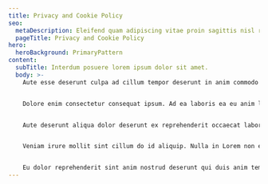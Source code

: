 ```yaml
---
title: Privacy and Cookie Policy
seo:
  metaDescription: Eleifend quam adipiscing vitae proin sagittis nisl rhoncus mattis.
  pageTitle: Privacy and Cookie Policy
hero:
  heroBackground: PrimaryPattern
content:
  subTitle: Interdum posuere lorem ipsum dolor sit amet.
  body: >-
    Aute esse deserunt culpa ad cillum tempor deserunt in anim commodo sint pariatur sunt elit. Sint magna id id voluptate amet. Sint exercitation labore sint sit aliquip occaecat. Aliqua laborum irure sit nisi. Cillum proident nostrud elit Lorem id ipsum quis nisi esse laborum amet. Ullamco esse ea commodo sunt enim laborum amet quis adipisicing dolor cupidatat quis quis eu. Tempor reprehenderit aliquip eu velit nulla et quis consectetur dolor dolore tempor eu ut elit.


    Dolore enim consectetur consequat ipsum. Ad ea laboris ea eu anim labore labore velit non mollit magna anim qui Lorem. Voluptate labore eiusmod aute exercitation culpa cupidatat magna ad esse. Veniam pariatur nulla duis ea adipisicing Lorem exercitation sint enim quis.


    Aute deserunt aliqua dolor deserunt ex reprehenderit occaecat laborum et. Veniam eiusmod quis labore pariatur cupidatat. Ex ut incididunt cupidatat officia Lorem magna aliqua.


    Veniam irure mollit sint cillum do id aliquip. Nulla in Lorem non ex aute mollit elit tempor aute exercitation nisi id voluptate. Nostrud commodo nisi reprehenderit aliqua quis ad ex commodo incididunt. Mollit ex esse cillum cupidatat cillum voluptate aliquip in. Id labore est dolor ullamco voluptate aliqua culpa id aute. Anim est incididunt dolor quis Lorem anim aute ex ex culpa ea.


    Eu dolor reprehenderit sint anim nostrud deserunt qui duis anim tempor sit dolor commodo cillum. Id elit consequat dolor cupidatat velit adipisicing reprehenderit occaecat et tempor elit eu officia. Ad laborum anim ut quis non irure irure sunt id proident labore non. In enim proident id eu irure occaecat. Enim magna anim cupidatat anim ut nulla commodo sunt enim qui.
---
```

